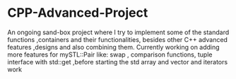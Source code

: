 # CPP-Advanced-Project
An ongoing sand-box project where I try to implement some of the standard functions ,containers and their functionalities, besides other C++ advanced features ,designs and also combining them. Currently working on adding more features for mySTL::Pair like: swap , comparison functions, tuple interface with std::get ,before starting the std array and vector and iterators work

